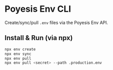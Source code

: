 # Poyesis Env CLI

Create/sync/pull `.env` files via the Poyesis Env API.

## Install & Run (via npx)

```bash
npx env create
npx env sync
npx env pull
npx env pull <secret> --path .production.env
```
